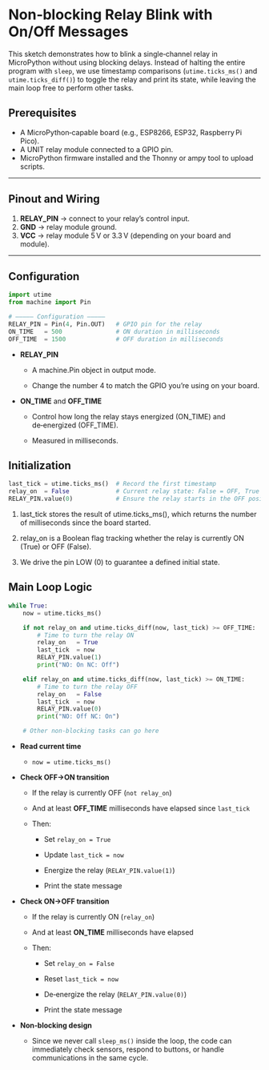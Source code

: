 # Non‑blocking Relay Blink with On/Off Messages

This sketch demonstrates how to blink a single‑channel relay in MicroPython without using blocking delays. Instead of halting the entire program with `sleep`, we use timestamp comparisons (`utime.ticks_ms()` and `utime.ticks_diff()`) to toggle the relay and print its state, while leaving the main loop free to perform other tasks.

## Prerequisites

- A MicroPython‑capable board (e.g., ESP8266, ESP32, Raspberry Pi Pico).  
- A UNIT relay module connected to a GPIO pin.  
- MicroPython firmware installed and the Thonny or ampy tool to upload scripts.

---

## Pinout and Wiring

1. **RELAY_PIN** → connect to your relay’s control input.  
2. **GND** → relay module ground.  
3. **VCC** → relay module 5 V or 3.3 V (depending on your board and module).

---

## Configuration

```python
import utime
from machine import Pin

# ————— Configuration —————
RELAY_PIN = Pin(4, Pin.OUT)   # GPIO pin for the relay
ON_TIME   = 500               # ON duration in milliseconds
OFF_TIME  = 1500              # OFF duration in milliseconds
```

- **RELAY_PIN**

  - A machine.Pin object in output mode.

  - Change the number 4 to match the GPIO you’re using on your board.

- **ON_TIME** and **OFF_TIME**

  - Control how long the relay stays energized (ON_TIME) and de‑energized (OFF_TIME).

  - Measured in milliseconds.

## Initialization

```python
last_tick = utime.ticks_ms()  # Record the first timestamp
relay_on  = False             # Current relay state: False = OFF, True = ON
RELAY_PIN.value(0)            # Ensure the relay starts in the OFF position
```

1. last_tick stores the result of utime.ticks_ms(), which returns the number of milliseconds since the board started.

2. relay_on is a Boolean flag tracking whether the relay is currently ON (True) or OFF (False).

3. We drive the pin LOW (0) to guarantee a defined initial state.

## Main Loop Logic

```python
while True:
    now = utime.ticks_ms()

    if not relay_on and utime.ticks_diff(now, last_tick) >= OFF_TIME:
        # Time to turn the relay ON
        relay_on   = True
        last_tick  = now
        RELAY_PIN.value(1)
        print("NO: On NC: Off")

    elif relay_on and utime.ticks_diff(now, last_tick) >= ON_TIME:
        # Time to turn the relay OFF
        relay_on   = False
        last_tick  = now
        RELAY_PIN.value(0)
        print("NO: Off NC: On")

    # Other non‑blocking tasks can go here
```

- **Read current time**

  - `now = utime.ticks_ms()`

- **Check OFF→ON transition**

  - If the relay is currently OFF (`not relay_on`)

  - And at least **OFF_TIME** milliseconds have elapsed since `last_tick`

  - Then:

      - Set `relay_on = True`

     - Update `last_tick = now`

     - Energize the relay (`RELAY_PIN.value(1)`)

     - Print the state message

- **Check ON→OFF transition**

  - If the relay is currently ON (`relay_on`)

  - And at least **ON_TIME** milliseconds have elapsed

  - Then:

    - Set `relay_on = False`

    - Reset `last_tick = now`

    - De‑energize the relay (`RELAY_PIN.value(0)`)

    - Print the state message

- **Non‑blocking design**

  - Since we never call `sleep_ms()` inside the loop, the code can immediately check sensors, respond to buttons, or handle communications in the same cycle.